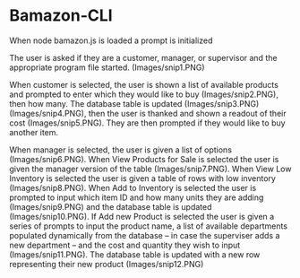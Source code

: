 # Bamazon-CLI

When node bamazon.js is loaded a prompt is initialized

The user is asked if they are a customer, manager, or supervisor and the appropriate program file started. (Images/snip1.PNG)

When customer is selected, the user is shown a list of available products and prompted to enter which they would like to buy (Images/snip2.PNG), then how many. The database table is updated (Images/snip3.PNG) (Images/snip4.PNG), then the user is thanked and shown a readout of their cost (Images/snip5.PNG). They are then prompted if they would like to buy another item.

When manager is selected, the user is given a list of options (Images/snip6.PNG). When View Products for Sale is selected the user is given the manager version of the table (Images/snip7.PNG). When View Low Inventory is selected the user is given a table of rows with low inventory (Images/snip8.PNG). When Add to Inventory is selected the user is prompted to input which item ID and how many units they are adding (Images/snip9.PNG) and the database table is updated (Images/snip10.PNG). If Add new Product is selected the user is given a series of prompts to input the product name, a list of available departments populated dynamically from the database – in case the superviser adds a new department – and the cost and quantity they wish to input (Images/snip11.PNG). The database table is updated with a new row representing their new product (Images/snip12.PNG)
